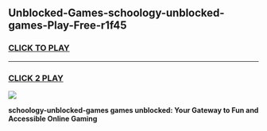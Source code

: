 
## Unblocked-Games-schoology-unblocked-games-Play-Free-r1f45
<h3>
<a href="https://premium76.site?title=schoology-unblocked-games&ref=10A">CLICK TO PLAY</a></h3>
<hr>

<h3>
<a href="https://premium76.site?title=schoology-unblocked-games&ref=10A">CLICK 2 PLAY</a>
  
</h3>

<a href="https://premium76.site?title=schoology-unblocked-games&ref=10A"><img src="https://clearcache.store/games.png"></a>


**schoology-unblocked-games games unblocked: Your Gateway to Fun and Accessible Online Gaming**
